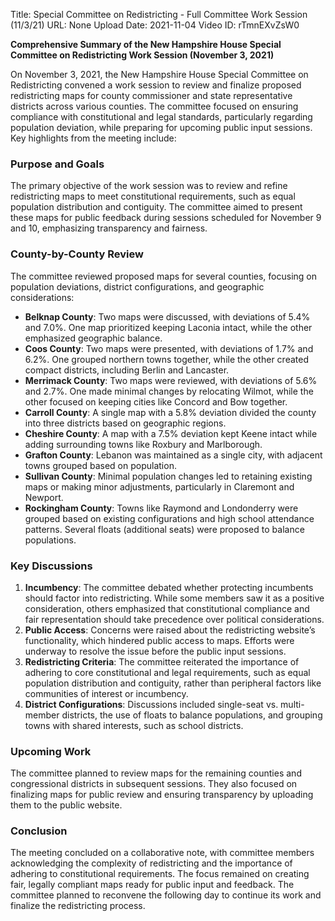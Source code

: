Title: Special Committee on Redistricting - Full Committee Work Session (11/3/21)
URL: None
Upload Date: 2021-11-04
Video ID: rTmnEXvZsW0

**Comprehensive Summary of the New Hampshire House Special Committee on Redistricting Work Session (November 3, 2021)**

On November 3, 2021, the New Hampshire House Special Committee on Redistricting convened a work session to review and finalize proposed redistricting maps for county commissioner and state representative districts across various counties. The committee focused on ensuring compliance with constitutional and legal standards, particularly regarding population deviation, while preparing for upcoming public input sessions. Key highlights from the meeting include:

### **Purpose and Goals**
The primary objective of the work session was to review and refine redistricting maps to meet constitutional requirements, such as equal population distribution and contiguity. The committee aimed to present these maps for public feedback during sessions scheduled for November 9 and 10, emphasizing transparency and fairness.

### **County-by-County Review**
The committee reviewed proposed maps for several counties, focusing on population deviations, district configurations, and geographic considerations:

- **Belknap County**: Two maps were discussed, with deviations of 5.4% and 7.0%. One map prioritized keeping Laconia intact, while the other emphasized geographic balance.
- **Coos County**: Two maps were presented, with deviations of 1.7% and 6.2%. One grouped northern towns together, while the other created compact districts, including Berlin and Lancaster.
- **Merrimack County**: Two maps were reviewed, with deviations of 5.6% and 2.7%. One made minimal changes by relocating Wilmot, while the other focused on keeping cities like Concord and Bow together.
- **Carroll County**: A single map with a 5.8% deviation divided the county into three districts based on geographic regions.
- **Cheshire County**: A map with a 7.5% deviation kept Keene intact while adding surrounding towns like Roxbury and Marlborough.
- **Grafton County**: Lebanon was maintained as a single city, with adjacent towns grouped based on population.
- **Sullivan County**: Minimal population changes led to retaining existing maps or making minor adjustments, particularly in Claremont and Newport.
- **Rockingham County**: Towns like Raymond and Londonderry were grouped based on existing configurations and high school attendance patterns. Several floats (additional seats) were proposed to balance populations.

### **Key Discussions**
1. **Incumbency**: The committee debated whether protecting incumbents should factor into redistricting. While some members saw it as a positive consideration, others emphasized that constitutional compliance and fair representation should take precedence over political considerations.
2. **Public Access**: Concerns were raised about the redistricting website’s functionality, which hindered public access to maps. Efforts were underway to resolve the issue before the public input sessions.
3. **Redistricting Criteria**: The committee reiterated the importance of adhering to core constitutional and legal requirements, such as equal population distribution and contiguity, rather than peripheral factors like communities of interest or incumbency.
4. **District Configurations**: Discussions included single-seat vs. multi-member districts, the use of floats to balance populations, and grouping towns with shared interests, such as school districts.

### **Upcoming Work**
The committee planned to review maps for the remaining counties and congressional districts in subsequent sessions. They also focused on finalizing maps for public review and ensuring transparency by uploading them to the public website.

### **Conclusion**
The meeting concluded on a collaborative note, with committee members acknowledging the complexity of redistricting and the importance of adhering to constitutional requirements. The focus remained on creating fair, legally compliant maps ready for public input and feedback. The committee planned to reconvene the following day to continue its work and finalize the redistricting process.